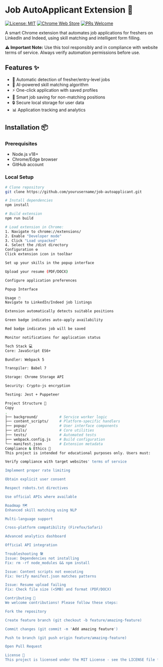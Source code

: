# Job AutoApplicant Extension 🚀

[![License: MIT](https://img.shields.io/badge/License-MIT-yellow.svg)](https://opensource.org/licenses/MIT)
[![Chrome Web Store](https://img.shields.io/chrome-web-store/v/none.svg)](https://developer.chrome.com/docs/webstore)
[![PRs Welcome](https://img.shields.io/badge/PRs-welcome-brightgreen.svg)](https://github.com/yourusername/job-autoapplicant/pulls)

A smart Chrome extension that automates job applications for freshers on LinkedIn and Indeed, using skill matching and intelligent form filling.

**⚠️ Important Note:** Use this tool responsibly and in compliance with website terms of service. Always verify automation permissions before use.

## Features ✨

- 🎯 Automatic detection of fresher/entry-level jobs
- 🧠 AI-powered skill matching algorithm
- ⚡ One-click application with saved profiles
- 💾 Smart job saving for non-matching positions
- 🔒 Secure local storage for user data
- 📊 Application tracking and analytics

## Installation 📦

### Prerequisites
- Node.js v18+
- Chrome/Edge browser
- GitHub account

### Local Setup
```bash
# Clone repository
git clone https://github.com/yourusername/job-autoapplicant.git

# Install dependencies
npm install

# Build extension
npm run build

# Load extension in Chrome:
1. Navigate to chrome://extensions/
2. Enable "Developer mode"
3. Click "Load unpacked"
4. Select the /dist directory
Configuration ⚙️
Click extension icon in toolbar

Set up your skills in the popup interface

Upload your resume (PDF/DOCX)

Configure application preferences

Popup Interface

Usage 🖱️
Navigate to LinkedIn/Indeed job listings

Extension automatically detects suitable positions

Green badge indicates auto-apply availability

Red badge indicates job will be saved

Monitor notifications for application status

Tech Stack 💻
Core: JavaScript ES6+

Bundler: Webpack 5

Transpiler: Babel 7

Storage: Chrome Storage API

Security: Crypto-js encryption

Testing: Jest + Puppeteer

Project Structure 📂
Copy
.
├── background/          # Service worker logic
├── content_scripts/     # Platform-specific handlers
├── popup/               # User interface components
├── utils/               # Core utilities
├── tests/               # Automated tests
├── webpack.config.js    # Build configuration
└── manifest.json        # Extension metadata
Compliance & Ethics 🤝
This project is intended for educational purposes only. Users must:

Verify compliance with target websites' terms of service

Implement proper rate limiting

Obtain explicit user consent

Respect robots.txt directives

Use official APIs where available

Roadmap 🗺️
Enhanced skill matching using NLP

Multi-language support

Cross-platform compatibility (Firefox/Safari)

Advanced analytics dashboard

Official API integration

Troubleshooting 🛠️
Issue: Dependencies not installing
Fix: rm -rf node_modules && npm install

Issue: Content scripts not executing
Fix: Verify manifest.json matches patterns

Issue: Resume upload failing
Fix: Check file size (<5MB) and format (PDF/DOCX)

Contributing 🤝
We welcome contributions! Please follow these steps:

Fork the repository

Create feature branch (git checkout -b feature/amazing-feature)

Commit changes (git commit -m 'Add amazing feature')

Push to branch (git push origin feature/amazing-feature)

Open Pull Request

License 📄
This project is licensed under the MIT License - see the LICENSE file for details.
